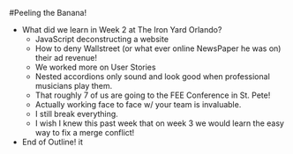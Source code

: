 #Peeling the Banana!

 * What did we learn in Week 2 at The Iron Yard Orlando?
    * JavaScript deconstructing a website
    * How to deny Wallstreet (or what ever online NewsPaper he was on) their ad
    revenue!
    * We worked more on User Stories
    * Nested accordions only sound and look good when professional musicians play
    them.
    * That roughly 7 of us are going to the FEE Conference in St. Pete!
    * Actually working face to face w/ your team is invaluable.
    * I still break everything.
    * I wish I knew this past week that on week 3 we would learn the easy way
    to fix a merge conflict!
 * End of Outline!
 it
